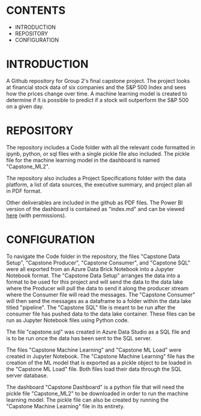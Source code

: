 **CONTENTS**
=======================
* INTRODUCTION
* REPOSITORY
* CONFIGURATION

**INTRODUCTION**
================
A Github repository for Group 2's final capstone project. The project looks at financial stock data of six companies and the S&P 500 Index and sees how the prices change over time. A machine learning model is created to determine if it is possible to predict if a stock will outperform the S&P 500 on a given day.

**REPOSITORY**
==============
The repository includes a Code folder with all the relevant code formatted in ipynb, python, or sql files with a single pickle file also included. The pickle file for the machine learning model in the dashboard is named "Capstone_ML2". 

The repository also includes a Project Specifications folder with the data platform, a list of data sources, the executive summary, and project plan all in PDF format.

Other deliverables are included in the github as PDF files. The Power BI version of the dashboard is contained as "index.md" and can be viewed <a href="https://boutdara.github.io/capstone/">here</a> (with permissions).

**CONFIGURATION**
=================
To navigate the Code folder in the repository, the files "Capstone Data Setup", "Capstone Producer", "Capstone Consumer", and "Capstone SQL" were all exported from an Azure Data Brick Notebook into a Jupyter Notebook format. The "Capstone Data Setup" arranges the data into a format to be used for this project and will send the data to the data lake where the Producer will pull the data to send it along the producer stream where the Consumer file will read the messages. The "Capstone Consumer" will then send the messages as a dataframe to a folder within the data lake titled "pipeline". The "Capstone SQL" file is meant to be run after the consumer file has pushed data to the data lake container. These files can be run as Jupyter Notebook files using Python code. 

The file "capstone.sql" was created in Azure Data Studio as a SQL file and is to be run once the data has been sent to the SQL server.

The files "Capstone Machine Learning" and "Capstone ML Load" were created in Jupyter Notebook. The "Capstone Machine Learning" file has the creation of the ML model that is exported as a pickle object to be loaded in the "Capstone ML Load" file. Both files load their data through the SQL server database.

The dashboard "Capstone Dashboard" is a python file that will need the pickle file "Capstone_ML2" to be downloaded in order to run the machine learning model. The pickle file can also be created by running the "Capstone Machine Learning" file in its entirety.


```python

```
